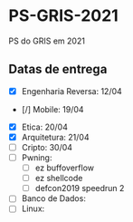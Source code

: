 # PS-GRIS-2021
PS do GRIS em 2021

## Datas de entrega

- [X] Engenharia Reversa: 12/04
- [/] Mobile: 19/04
- [X] Etica: 20/04
- [X] Arquitetura: 21/04
- [ ] Cripto: 30/04
- [ ] Pwning:
    - [ ] ez buffoverflow
    - [ ] ez shellcode
    - [ ] defcon2019 speedrun 2
- [ ] Banco de Dados:
- [ ] Linux:
